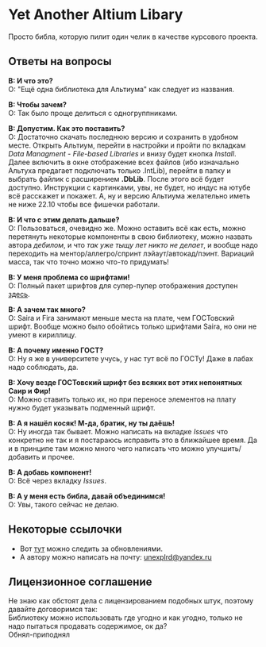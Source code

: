 # Yet Another Altium Libary

Просто библа, которую пилит один челик в качестве курсового проекта.

## Ответы на вопросы

**В: И что это?**  
О: "Ещё одна библиотека для Альтиума" как следует из названия.

**В: Чтобы зачем?**  
О: Так было проще делиться с одногруппниками.

**В: Допустим. Как это поставить?**  
О: Достаточно скачать последнюю версию и сохранить в удобном месте. Открыть Альтиум, перейти в настройки и пройти по вкладкам *Data Managment* - *File-based Libraries* и внизу будет кнопка *Install*. Далее включить в окне отображение всех файлов (ибо изначально Альтуха предагает подключать только .IntLib), перейти в папку и выбрать файлик с расширением **.DbLib**. После этого всё будет доступно. Инструкции с картинками, увы, не будет, но индус на ютубе всё расскажет и покажет. А, ну и версию Альтиума желательно иметь не ниже 22.10 чтобы все фишечки работали. 

**В: И что с этим делать дальше?**  
О: Пользоваться, очевидно же. Можно оставить всё как есть, можно перетянуть некоторые компоненты в свою библиотеку, можно назвать автора *дебилом*, и что *так уже тыщу лет никто не делает*, и вообще надо переходить на ментор/аллегро/спринт лэйаут/автокад/пэинт. Вариаций масса, так что точно можно что-то придумать!

**В: У меня проблема со шрифтами!**  
О: Полный пакет шрифтов для супер-пупер отображения доступен [здесь](https://mega.nz/file/GtwWiIRL#3KZ0k-SVPzAEZKDuzw2LJ1NOKe5rw5z4eBlC9Vq8NDk).

**В: А зачем так много?**  
О: Saira и Fira занимают меньше места на плате, чем ГОСТовский шрифт. Вообще можно было обойтись только шрифтами Saira, но они не умеют в кириллицу.

**В: А почему именно ГОСТ?**  
О: Ну я же в университете учусь, у нас тут всё по ГОСТу! Даже в лабах надо соблюдать, да.

**В: Хочу везде ГОСТовский шрифт без всяких вот этих непонятных Саир и Фир!**  
О: Можно ставить только их, но при переносе элементов на плату нужно будет указывать подменный шрифт.

**В: А я нашёл косяк! М-да, братик, ну ты даёшь!**  
О: Ну иногда так бывает. Можно написать на вкладке *Issues* что конкретно не так и я постараюсь исправить это в ближайшее время. Да и в принципе там можно много чего написать что можно улучшить/добавить и прочее.

**В: А добавь компонент!**  
О: Всё через вкладку *Issues*.

**В: А у меня есть библа, давай объединимся!**  
О: Увы, такого сейчас не делаю.

## Некоторые ссылочки

* Вот [тут](https://t.me/+KHu_bwa-ezU2NDFi) можно следить за обновлениями.
* А автору можно написать на почту: unexplrd@yandex.ru

## Лицензионное соглашение

Не знаю как обстоят дела с лицензированием подобных штук, поэтому давайте договоримся так:  
Библиотеку можно использовать где угодно и как угодно, только не надо пытаться продавать содержимое, ок да?  
Обнял-приподнял
